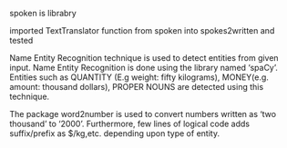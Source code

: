 spoken is librabry

imported  TextTranslator function from spoken into spokes2written and tested


Name Entity Recognition technique is used to detect entities from given input. Name Entity Recognition is done using the library named ‘spaCy’. Entities such as QUANTITY (E.g weight: fifty kilograms), MONEY(e.g. amount: thousand dollars), PROPER NOUNS are detected using this technique.


The package word2number is used to convert numbers written as ‘two thousand’ to ‘2000’. Furthermore, few lines of logical code adds suffix/prefix as $/kg,etc. depending upon type of entity.

